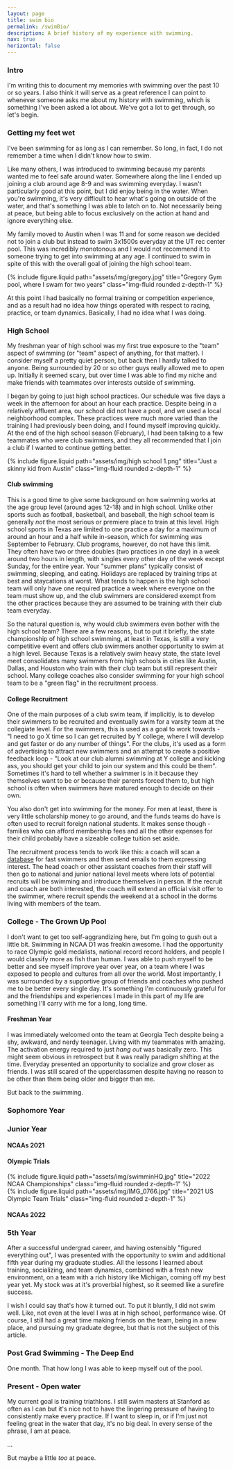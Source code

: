 ```yaml
---
layout: page
title: swim bio
permalink: /swimBio/
description: A brief history of my experience with swimming.
nav: true
horizontal: false
---
```


### Intro
I'm writing this to document my memories with swimming over the past 10 or so years. I also think it will serve as a great reference I can point to whenever someone asks me about my history with swimming, which is something I've been asked a lot about. We've got a lot to get through, so let's begin.

### Getting my feet wet
I've been swimming for as long as I can remember. So long, in fact, I do not remember a time when I didn't know how to swim. 

Like many others, I was introduced to swimming because my parents wanted me to feel safe around water. Somewhere along the line I ended up joining a club around age 8-9 and was swimming everyday. I wasn't particularly good at this point, but I did enjoy being in the water. When you're swimming, it's very difficult to hear what's going on outside of the water, and that's something I was able to latch on to. Not necessarily being at peace, but being able to focus exclusively on the action at hand and ignore everything else.

My family moved to Austin when I was 11 and for some reason we decided not to join a club but instead to swim 3x1500s everyday at the UT rec center pool. This was incredibly monotonous and I would not recommend it to someone trying to get into swimming at any age. I continued to swim in spite of this with the overall goal of joining the high school team.

<div class = "container">
    <div class = "row">
    <div class="col"></div>
        <div class = "col-sm">
        {% include figure.liquid path="assets/img/gregory.jpg" title="Gregory Gym pool, where I swam for two years" class="img-fluid rounded z-depth-1" %}
        </div>
    <div class="col"></div>
    </div>
</div>


 At this point I had basically no formal training or competition experience, and as a result had no idea how things operated with respect to racing, practice, or team dynamics. Basically, I had no idea what I was doing.

### High School
My freshman year of high school was my first true exposure to the "team" aspect of swimming (or "team" aspect of anything, for that matter). I consider myself a pretty quiet person, but back then I hardly talked to anyone. Being surrounded by 20 or so other guys really allowed me to open up. Initially it seemed scary, but over time I was able to find my niche and make friends with teammates over interests outside of swimming. 

I began by going to just high school practices. Our schedule was five days a week in the afternoon for about an hour each practice. Despite being in a relatively affluent area, our school did not have a pool, and we used a local neighborhood complex. These practices were much more varied than the training I had previously been doing, and I found myself improving quickly. At the end of the high school season (February), I had been talking to a few teammates who were club swimmers, and they all recommended that I join a club if I wanted to continue getting better. 

<div class = "container">
    <div class = "row">
    <div class="col"></div>
        <div class = "col-sm">
        {% include figure.liquid path="assets/img/high school 1.png" title="Just a skinny kid from Austin" class="img-fluid rounded z-depth-1" %}
        </div>
    <div class="col"></div>
    </div>
</div>


#### Club swimming
This is a good time to give some background on how swimming works at the age group level (around ages 12-18) and in high school. Unlike other sports such as football, basketball, and baseball, the high school team is generally *not* the most serious or premiere place to train at this level. High school sports in Texas are limited to one practice a day for a maximum of around an hour and a half while in-season, which for swimming was September to February. Club programs, however, do not have this limit. They often have two or three doubles (two practices in one day) in a week around two hours in length, with singles every other day of the week except Sunday, for the entire year. Your "summer plans" typically consist of swimming, sleeping, and eating. Holidays are replaced by training trips at best and staycations at worst. What tends to happen is the high school team will only have one required practice a week where everyone on the team must show up, and the club swimmers are considered exempt from the other practices because they are assumed to be training with their club team everyday.

So the natural question is, why would club swimmers even bother with the high school team? There are a few reasons, but to put it briefly, the state championship of high school swimming, at least in Texas, is still a very competitive event and offers club swimmers another opportunity to swim at a high level. Because Texas is a relatively swim heavy state, the state level meet consolidates many swimmers from high schools in cities like Austin, Dallas, and Houston who train with their club team but still represent their school. Many college coaches also consider swimming for your high school team to be a "green flag" in the recruitment process.

#### College Recruitment
One of the main purposes of a club swim team, if implicitly, is to develop their swimmers to be recruited and eventually swim for a varsity team at the collegiate level. For the swimmers, this is used as a goal to work towards - "I need to go X time so I can get recruited by Y college, where I will develop and get faster or do any number of things". For the clubs, it's used as a form of advertising to attract new swimmers and an attempt to create a positive feedback loop - "Look at our club alumni swimming at Y college and kicking ass, you should get your child to join our system and this could be them". Sometimes it's hard to tell whether a swimmer is in it because they themselves want to be or because their parents forced them to, but high school is often when swimmers have matured enough to decide on their own.

You also don't get into swimming for the money. For men at least, there is very little scholarship money to go around, and the funds teams do have is often used to recruit foreign national students. It makes sense though - families who can afford membership fees and all the other expenses for their child probably have a sizeable college tuition set aside. 

The recruitment process tends to work like this: a coach will scan a [database](https://www.swimcloud.com/recruiting/rankings/) for fast swimmers and then send emails to them expressing interest. The head coach or other assistant coaches from their staff will then go to national and junior national level meets where lots of potential recruits will be swimming and introduce themselves in person. If the recruit and coach are both interested, the coach will extend an official visit offer to the swimmer, where recruit spends the weekend at a school in the dorms living with members of the team. 

### College - The Grown Up Pool
I don't want to get too self-aggrandizing here, but I'm going to gush out a little bit. Swimming in NCAA D1 was freakin awesome. I had the opportunity to race Olympic gold medalists, national record record holders, and people I would classify more as fish than human. I was able to push myself to be better and see myself improve year over year, on a team where I was exposed to people and cultures from all over the world. Most importantly, I was surrounded by a supportive group of friends and coaches who pushed me to be better every single day. It's something I'm continuously grateful for and the friendships and experiences I made in this part of my life are something I'll carry with me for a long, long time. 

#### Freshman Year
I was immediately welcomed onto the team at Georgia Tech despite being a shy, awkward, and nerdy teenager. Living with my teammates with amazing. The activation energy required to just *hang out* was basically zero. This might seem obvious in retrospect but it was really paradigm shifting at the time. Everyday presented an opportunity to socialize and grow closer as friends. I was still scared of the upperclassmen despite having no reason to be other than them being older and bigger than me.

But back to the swimming. 


### Sophomore Year

### Junior Year

#### NCAAs 2021

#### Olympic Trials

<div class = "row">
    <div class="col-md-6" >
    {% include figure.liquid path="assets/img/swimminHQ.jpg" title="2022 NCAA Championships" class="img-fluid rounded z-depth-1" %}
    </div>
    <div class="col-md-6" >
        {% include figure.liquid path="assets/img/IMG_0766.jpg" title="2021 US Olympic Team Trials" class="img-fluid rounded z-depth-1" %}
    </div>

</div>

#### NCAAs 2022

### 5th Year
After a successful undergrad career, and having ostensibly "figured everything out", I was presented with the opportunity to swim and additional fifth year during my graduate studies. All the lessons I learned about training, socializing, and team dynamics, combined with a fresh new environment, on a team with a rich history like Michigan, coming off my best year yet. My stock was at it's proverbial highest, so it seemed like a surefire success.

I wish I could say that's how it turned out. To put it bluntly, I did not swim well. Like, not even at the level I was at in high school, performance wise. Of course, I still had a great time making friends on the team, being in a new place, and pursuing my graduate degree, but that is not the subject of this article. 

### Post Grad Swimming - The Deep End
One month. That how long I was able to keep myself out of the pool. 
### Present - Open water
My current goal is training triathlons. I still swim masters at Stanford as often as I can but it's nice not to have the lingering pressure of having to consistently make every practice. If I want to sleep in, or if I'm just not feeling great in the water that day, it's no big deal. In every sense of the phrase, I am at peace.

...

But maybe a little *too* at peace. 